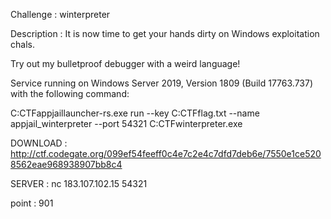 Challenge : winterpreter

Description :
It is now time to get your hands dirty on Windows exploitation chals.

Try out my bulletproof debugger with a weird language!

Service running on Windows Server 2019, Version 1809 (Build 17763.737) with the following command:

C:CTFappjaillauncher-rs.exe run --key C:CTFflag.txt --name appjail_winterpreter --port 54321 C:CTFwinterpreter.exe


DOWNLOAD :
http://ctf.codegate.org/099ef54feeff0c4e7c2e4c7dfd7deb6e/7550e1ce5208562eae968938907bb8c4


SERVER :
nc 183.107.102.15 54321

point : 901
